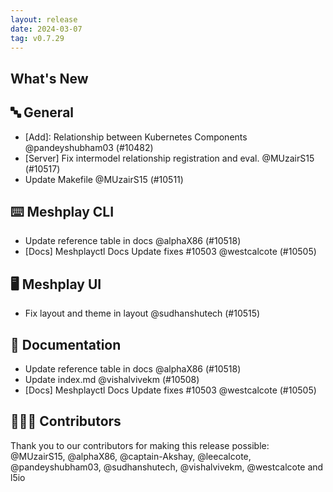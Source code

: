 ```yaml
---
layout: release
date: 2024-03-07
tag: v0.7.29
---
```


## What's New
## 🔤 General
- [Add]: Relationship between Kubernetes Components @pandeyshubham03 (#10482)
- [Server] Fix intermodel relationship registration and eval. @MUzairS15 (#10517)
- Update Makefile @MUzairS15 (#10511)

## ⌨️ Meshplay CLI

- Update reference table in docs @alphaX86 (#10518)
- [Docs] Meshplayctl Docs Update fixes #10503 @westcalcote (#10505)

## 🖥 Meshplay UI

- Fix layout and theme in layout @sudhanshutech (#10515)

## 📖 Documentation

- Update reference table in docs @alphaX86 (#10518)
- Update index.md @vishalvivekm (#10508)
- [Docs] Meshplayctl Docs Update fixes #10503 @westcalcote (#10505)

## 👨🏽‍💻 Contributors

Thank you to our contributors for making this release possible:
@MUzairS15, @alphaX86, @captain-Akshay, @leecalcote, @pandeyshubham03, @sudhanshutech, @vishalvivekm, @westcalcote and l5io
